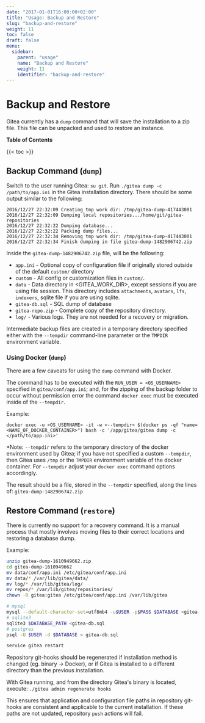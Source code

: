 ```yaml
---
date: "2017-01-01T16:00:00+02:00"
title: "Usage: Backup and Restore"
slug: "backup-and-restore"
weight: 11
toc: false
draft: false
menu:
  sidebar:
    parent: "usage"
    name: "Backup and Restore"
    weight: 11
    identifier: "backup-and-restore"
---
```


# Backup and Restore

Gitea currently has a `dump` command that will save the installation to a zip file. This
file can be unpacked and used to restore an instance.

**Table of Contents**

{{< toc >}}

## Backup Command (`dump`)

Switch to the user running Gitea: `su git`. Run `./gitea dump -c /path/to/app.ini` in the Gitea installation
directory. There should be some output similar to the following:

```none
2016/12/27 22:32:09 Creating tmp work dir: /tmp/gitea-dump-417443001
2016/12/27 22:32:09 Dumping local repositories.../home/git/gitea-repositories
2016/12/27 22:32:22 Dumping database...
2016/12/27 22:32:22 Packing dump files...
2016/12/27 22:32:34 Removing tmp work dir: /tmp/gitea-dump-417443001
2016/12/27 22:32:34 Finish dumping in file gitea-dump-1482906742.zip
```

Inside the `gitea-dump-1482906742.zip` file, will be the following:

- `app.ini` - Optional copy of configuration file if originally stored outside of the default `custom/` directory
- `custom` - All config or customization files in `custom/`.
- `data` - Data directory in <GITEA_WORK_DIR>, except sessions if you are using file session. This directory includes `attachments`, `avatars`, `lfs`, `indexers`, sqlite file if you are using sqlite.
- `gitea-db.sql` - SQL dump of database
- `gitea-repo.zip` - Complete copy of the repository directory.
- `log/` - Various logs. They are not needed for a recovery or migration.

Intermediate backup files are created in a temporary directory specified either with the
`--tempdir` command-line parameter or the `TMPDIR` environment variable.

### Using Docker (`dump`)

There are a few caveats for using the `dump` command with Docker.

The command has to be executed with the `RUN_USER = <OS_USERNAME>` specified in `gitea/conf/app.ini`; and, for the zipping of the backup folder to occur without permission error the command `docker exec` must be executed inside of the `--tempdir`.

Example:

```none
docker exec -u <OS_USERNAME> -it -w <--tempdir> $(docker ps -qf "name=<NAME_OF_DOCKER_CONTAINER>") bash -c '/app/gitea/gitea dump -c </path/to/app.ini>'
```

\*Note: `--tempdir` refers to the temporary directory of the docker environment used by Gitea; if you have not specified a custom `--tempdir`, then Gitea uses `/tmp` or the `TMPDIR` environment variable of the docker container. For `--tempdir` adjust your `docker exec` command options accordingly.

The result should be a file, stored in the `--tempdir` specified, along the lines of: `gitea-dump-1482906742.zip`

## Restore Command (`restore`)

There is currently no support for a recovery command. It is a manual process that mostly
involves moving files to their correct locations and restoring a database dump.

Example:

```sh
unzip gitea-dump-1610949662.zip
cd gitea-dump-1610949662
mv data/conf/app.ini /etc/gitea/conf/app.ini
mv data/* /var/lib/gitea/data/
mv log/* /var/lib/gitea/log/
mv repos/* /var/lib/gitea/repositories/
chown -R gitea:gitea /etc/gitea/conf/app.ini /var/lib/gitea

# mysql
mysql --default-character-set=utf8mb4 -u$USER -p$PASS $DATABASE <gitea-db.sql
# sqlite3
sqlite3 $DATABASE_PATH <gitea-db.sql
# postgres
psql -U $USER -d $DATABASE < gitea-db.sql

service gitea restart
```

Repository git-hooks should be regenerated if installation method is changed (eg. binary -> Docker), or if Gitea is installed to a different directory than the previous installation.

With Gitea running, and from the directory Gitea's binary is located, execute: `./gitea admin regenerate hooks`

This ensures that application and configuration file paths in repository git-hooks are consistent and applicable to the current installation. If these paths are not updated, repository `push` actions will fail.
